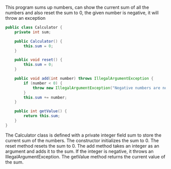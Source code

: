 <p>This program sums up numbers, can show the current sum of all the numbers and also reset the sum to 0, the given number is negative, it will throw an exception</p>

```java
public class Calculator {
    private int sum;

    public Calculator() {
        this.sum = 0;
    }

    public void reset() {
        this.sum = 0;
    }

    public void add(int number) throws IllegalArgumentException {
        if (number < 0) {
            throw new IllegalArgumentException("Negative numbers are not allowed.");
        }
        this.sum += number;
    }

    public int getValue() {
        return this.sum;
    }
}
```

<p>The Calculator class is defined with a private integer field sum to store the current sum of the numbers. 
The constructor initializes the sum to 0. The reset method resets the sum to 0. 
The add method takes an integer as an argument and adds it to the sum. 
If the integer is negative, it throws an IllegalArgumentException. 
The getValue method returns the current value of the sum.</p>
